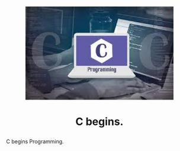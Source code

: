 <p align="center">

  <img src="download.jfif" width="400\"/>

<br>

<h1><p align="center">C begins.</h1></p></font>

C begins Programming.
